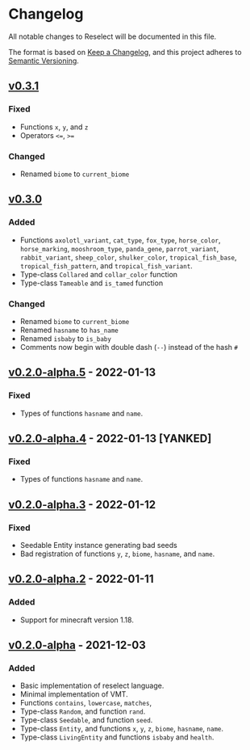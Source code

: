 # Changelog
All notable changes to Reselect will be documented in this file.

The format is based on [Keep a Changelog](https://keepachangelog.com/en/1.0.0/),
and this project adheres to [Semantic Versioning](https://semver.org/spec/v2.0.0.html).

## [v0.3.1]
### Fixed
- Functions `x`, `y`, and `z`
- Operators `<=`, `>=`
### Changed
- Renamed `biome` to `current_biome`

## [v0.3.0]
### Added
- Functions `axolotl_variant`, `cat_type`, `fox_type`, `horse_color`,
`horse_marking`, `mooshroom_type`, `panda_gene`, `parrot_variant`,
`rabbit_variant`, `sheep_color`, `shulker_color`, `tropical_fish_base`,
`tropical_fish_pattern`, and `tropical_fish_variant`.
- Type-class `Collared` and `collar_color` function
- Type-class `Tameable` and `is_tamed` function
### Changed
- Renamed `biome` to `current_biome`
- Renamed `hasname` to `has_name`
- Renamed `isbaby` to `is_baby`
- Comments now begin with double dash (`--`) instead of the hash `#`

## [v0.2.0-alpha.5] - 2022-01-13
### Fixed
- Types of functions `hasname` and `name`.

## [v0.2.0-alpha.4] - 2022-01-13 [YANKED]
### Fixed
- Types of functions `hasname` and `name`.

## [v0.2.0-alpha.3] - 2022-01-12
### Fixed
- Seedable Entity instance generating bad seeds
- Bad registration of functions `y`, `z`, `biome`, `hasname`, and `name`.

## [v0.2.0-alpha.2] - 2022-01-11
### Added
- Support for minecraft version 1.18.

## [v0.2.0-alpha] - 2021-12-03
### Added
- Basic implementation of reselect language.
- Minimal implementation of VMT.
- Functions `contains`, `lowercase`, `matches`,
- Type-class `Random`, and function `rand`.
- Type-class `Seedable`, and function `seed`.
- Type-class `Entity`, and functions `x`, `y`, `z`, `biome`, `hasname`,
`name`.
- Type-class `LivingEntity` and functions `isbaby` and `health`.

[Unreleased]: https://github.com/Digifox03/reselect/compare/v0.3.0...HEAD
[v0.3.1]: https://github.com/Digifox03/reselect/compare/v0.3.0...v0.3.1
[v0.3.0]: https://github.com/Digifox03/reselect/compare/v0.2.0-alpha.5...v0.3.0
[v0.2.0-alpha.5]: https://github.com/Digifox03/reselect/compare/v0.2.0-alpha.4...v0.2.0-alpha.5
[v0.2.0-alpha.4]: https://github.com/Digifox03/reselect/compare/v0.2.0-alpha.3...v0.2.0-alpha.4
[v0.2.0-alpha.3]: https://github.com/Digifox03/reselect/compare/v0.2.0-alpha.2...v0.2.0-alpha.3
[v0.2.0-alpha.2]: https://github.com/Digifox03/reselect/compare/v0.2.0-alpha...v0.2.0-alpha.2
[v0.2.0-alpha]: https://github.com/Digifox03/reselect/releases/tag/v0.2.0-alpha
